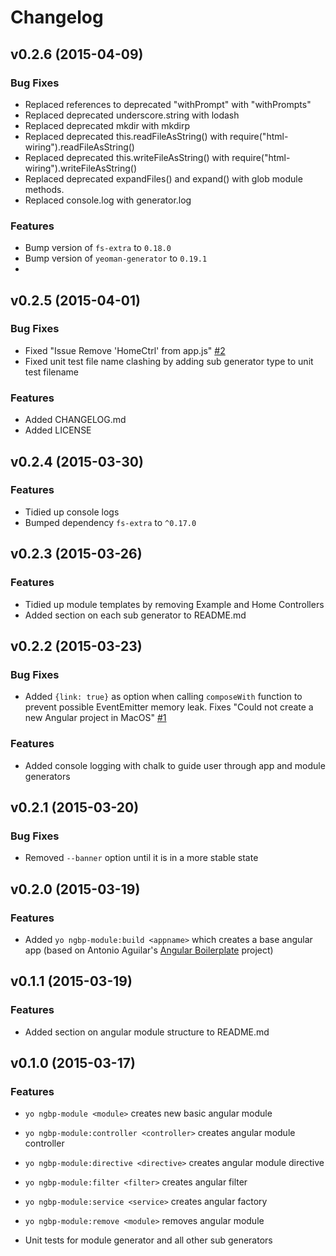 # Changelog

## v0.2.6 (2015-04-09)

### Bug Fixes

- Replaced references to deprecated "withPrompt" with "withPrompts"
- Replaced deprecated underscore.string with lodash
- Replaced deprecated mkdir with mkdirp
- Replaced deprecated this.readFileAsString() with require("html-wiring").readFileAsString()
- Replaced deprecated this.writeFileAsString() with require("html-wiring").writeFileAsString()
- Replaced deprecated expandFiles() and expand() with glob module methods.
- Replaced console.log with generator.log

### Features
- Bump version of `fs-extra` to `0.18.0`
- Bump version of `yeoman-generator` to `0.19.1`
- 

## v0.2.5 (2015-04-01)

### Bug Fixes

- Fixed "Issue Remove 'HomeCtrl' from app.js" [#2](https://github.com/jfmbrennan/generator-ngbp-module/issues/2)
- Fixed unit test file name clashing by adding sub generator type to unit test filename

### Features

- Added CHANGELOG.md
- Added LICENSE


## v0.2.4 (2015-03-30)

### Features

- Tidied up console logs
- Bumped dependency `fs-extra` to `^0.17.0`

## v0.2.3 (2015-03-26)

### Features

- Tidied up module templates by removing Example and Home Controllers
- Added section on each sub generator to README.md


## v0.2.2 (2015-03-23)

### Bug Fixes

- Added `{link: true}` as option when calling `composeWith` function to prevent possible EventEmitter memory leak. Fixes "Could not create a new Angular project in MacOS" [#1](https://github.com/jfmbrennan/generator-ngbp-module/issues/1) 

### Features

- Added console logging with chalk to guide user through app and module generators


## v0.2.1 (2015-03-20)

### Bug Fixes

- Removed `--banner` option until it is in a more stable state


## v0.2.0 (2015-03-19)

### Features

- Added `yo ngbp-module:build <appname>` which creates a base angular app (based on Antonio Aguilar's [Angular Boilerplate](https://github.com/antonioaguilar/ngbp) project)

## v0.1.1 (2015-03-19)

### Features

- Added section on angular module structure to README.md

## v0.1.0 (2015-03-17)

### Features

- `yo ngbp-module <module>` creates new basic angular module
- `yo ngbp-module:controller <controller>` creates angular module controller
- `yo ngbp-module:directive <directive>` creates angular module directive
- `yo ngbp-module:filter <filter>` creates angular filter
- `yo ngbp-module:service <service>` creates angular factory
- `yo ngbp-module:remove <module>` removes angular module

- Unit tests for module generator and all other sub generators
